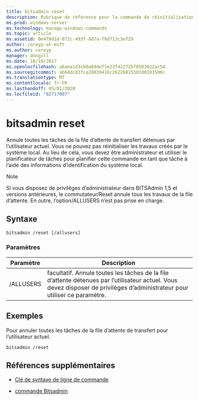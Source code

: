 ```yaml
---
title: bitsadmin reset
description: Rubrique de référence pour la commande de réinitialisation Bitsadmin, qui annule toutes les tâches de la file d’attente de transfert détenues par l’utilisateur actuel.
ms.prod: windows-server
ms.technology: manage-windows-commands
ms.topic: article
ms.assetid: 0e4f9d1d-072c-493f-8d7a-f6d713c3ef29
author: coreyp-at-msft
ms.author: coreyp
manager: dongill
ms.date: 10/16/2017
ms.openlocfilehash: a6aea1d3cb0a89def1e23f42272bf0503022ac54
ms.sourcegitcommit: ab64dc83fca28039416c26226815502d0193500c
ms.translationtype: MT
ms.contentlocale: fr-FR
ms.lasthandoff: 05/01/2020
ms.locfileid: "82717007"
---
```

# <a name="bitsadmin-reset"></a>bitsadmin reset

Annule toutes les tâches de la file d’attente de transfert détenues par l’utilisateur actuel. Vous ne pouvez pas réinitialiser les travaux créés par le système local. Au lieu de cela, vous devez être administrateur et utiliser le planificateur de tâches pour planifier cette commande en tant que tâche à l’aide des informations d’identification du système local.

> [!NOTE]
> Si vous disposez de privilèges d’administrateur dans BITSAdmin 1,5 et versions antérieures, le commutateur/Reset annule tous les travaux de la file d’attente. En outre, l’option/ALLUSERS n’est pas prise en charge.

## <a name="syntax"></a>Syntaxe

```
bitsadmin /reset [/allusers]
```

### <a name="parameters"></a>Paramètres

| Paramètre | Description |
| -------------- | -------------- |
| /ALLUSERS | facultatif. Annule toutes les tâches de la file d’attente détenues par l’utilisateur actuel. Vous devez disposer de privilèges d’administrateur pour utiliser ce paramètre. |

## <a name="examples"></a>Exemples

Pour annuler toutes les tâches de la file d’attente de transfert pour l’utilisateur actuel.

```
bitsadmin /reset
```

## <a name="additional-references"></a>Références supplémentaires

- [Clé de syntaxe de ligne de commande](command-line-syntax-key.md)

- [commande Bitsadmin](bitsadmin.md)
